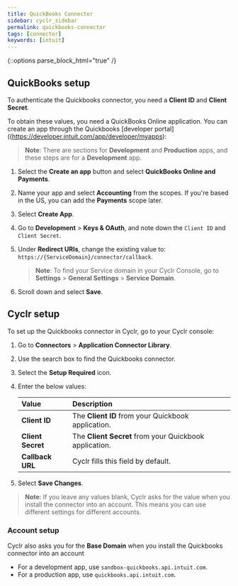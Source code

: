 ```yaml
---
title: QuickBooks Connector
sidebar: cyclr_sidebar
permalink: quickbooks-connector
tags: [connector]
keywords: [intuit]
---
```

{::options parse_block_html="true" /}
<section class="card">

## QuickBooks setup

To authenticate the Quickbooks connector, you need a **Client ID** and **Client Secret**.

To obtain these values, you need a QuickBooks Online application. You can create an app through the Quickbooks [developer portal]((https://developer.intuit.com/app/developer/myapps):

> **Note**: There are sections for **Development** and **Production** apps, and these steps are for a **Development** app.

1. Select the **Create an app** button and select **QuickBooks Online and Payments**.
2. Name your app and select **Accounting** from the scopes.  If you're based in the US, you can add the **Payments** scope later.
3. Select **Create App**.
4. Go to **Development** > **Keys & OAuth**, and note down the `Client ID` and `Client Secret`.
5. Under **Redirect URIs**, change the existing value to: `https://{ServiceDomain}/connector/callback`.

    > **Note**: To find your Service domain in your Cyclr Console, go to **Settings** > **General Settings** > **Service Domain**.

6. Scroll down and select **Save**.

</section>
<section class="card">

## Cyclr setup

To set up the Quickbooks connector in Cyclr, go to your Cyclr console:

1. Go to **Connectors** > **Application Connector Library**.

2. Use the search box to find the Quickbooks connector.

3. Select the **Setup Required** icon.

4. Enter the below values:

   | Value              | Description                                 |
   | :----------------- | :------------------------------------------ |
   | **Client ID**   | The **Client ID** from your Quickbook application. |
   | **Client Secret**   | The **Client Secret** from your Quickbook application.                               |
   | **Callback URL**| Cyclr fills this field by default.           |

5. Select **Save Changes**.

> **Note**: If you leave any values blank, Cyclr asks for the value when you install the connector into an account. This means you can use different settings for different accounts.

### Account setup

Cyclr also asks you for the **Base Domain** when you install the Quickbooks connector into an account

* For a development app, use `sandbox-quickbooks.api.intuit.com`.
* For a production app, use `quickbooks.api.intuit.com`.

</section>